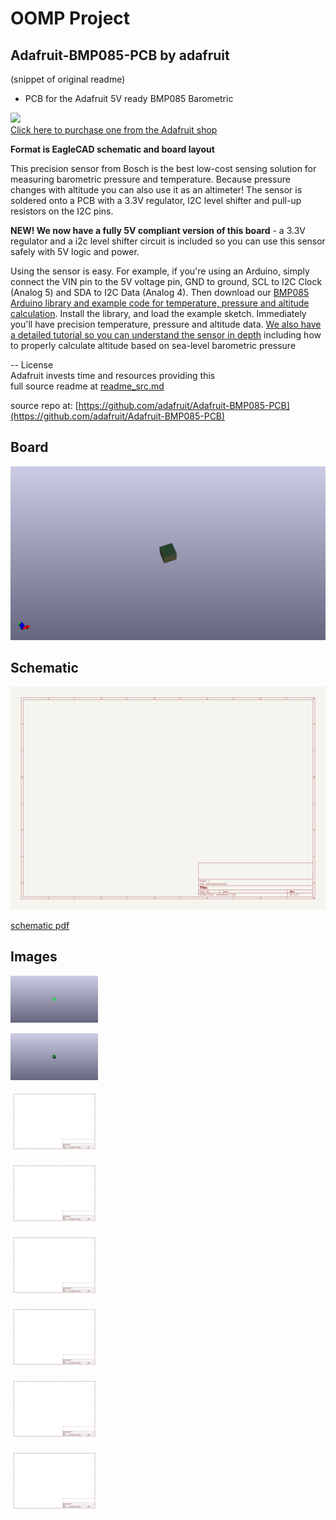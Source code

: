 # OOMP Project  
## Adafruit-BMP085-PCB  by adafruit  
  
(snippet of original readme)  
  
- PCB for the Adafruit 5V ready BMP085 Barometric  
  
<a href="http://www.adafruit.com/products/391"><img src="assets/image.jpg?raw=true" width="500px"><br/>Click here to purchase one from the Adafruit shop</a>  
  
__Format is EagleCAD schematic and board layout__  
  
This precision sensor from Bosch is the best low-cost sensing solution for measuring barometric pressure and temperature. Because pressure changes with altitude you can also use it as an altimeter! The sensor is soldered onto a PCB with a 3.3V regulator, I2C level shifter and pull-up resistors on the I2C pins.  
  
__NEW! We now have a fully 5V compliant version of this board__ - a 3.3V regulator and a i2c level shifter circuit is included so you can use this sensor safely with 5V logic and power.  
  
Using the sensor is easy. For example, if you're using an Arduino, simply connect the VIN pin to the 5V voltage pin, GND to ground, SCL to I2C Clock (Analog 5) and SDA to I2C Data (Analog 4). Then download our [BMP085 Arduino library and example code for temperature, pressure and altitude calculation](https://github.com/adafruit/Adafruit-BMP085-Library). Install the library, and load the example sketch. Immediately you'll have precision temperature, pressure and altitude data. [We also have a detailed tutorial so you can understand the sensor in depth](http://learn.adafruit.com/bmp085) including how to properly calculate altitude based on sea-level barometric pressure  
  
-- License  
Adafruit invests time and resources providing this   
  full source readme at [readme_src.md](readme_src.md)  
  
source repo at: [https://github.com/adafruit/Adafruit-BMP085-PCB](https://github.com/adafruit/Adafruit-BMP085-PCB)  
## Board  
  
[![working_3d.png](working_3d_600.png)](working_3d.png)  
## Schematic  
  
[![working_schematic.png](working_schematic_600.png)](working_schematic.png)  
  
[schematic pdf](working_schematic.pdf)  
## Images  
  
[![working_3D_bottom.png](working_3D_bottom_140.png)](working_3D_bottom.png)  
  
[![working_3D_top.png](working_3D_top_140.png)](working_3D_top.png)  
  
[![working_assembly_page_01.png](working_assembly_page_01_140.png)](working_assembly_page_01.png)  
  
[![working_assembly_page_02.png](working_assembly_page_02_140.png)](working_assembly_page_02.png)  
  
[![working_assembly_page_03.png](working_assembly_page_03_140.png)](working_assembly_page_03.png)  
  
[![working_assembly_page_04.png](working_assembly_page_04_140.png)](working_assembly_page_04.png)  
  
[![working_assembly_page_05.png](working_assembly_page_05_140.png)](working_assembly_page_05.png)  
  
[![working_assembly_page_06.png](working_assembly_page_06_140.png)](working_assembly_page_06.png)  
